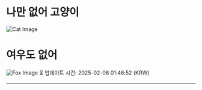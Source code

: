 
# 나만 없어 고양이

![Cat Image](https://cdn2.thecatapi.com/images/5p2.jpg)

# 여우도 없어
![Fox Image](https://randomfox.ca/images/60.jpg)
⏳ 업데이트 시간: 2025-02-08 01:46:52 (KRW)

---
